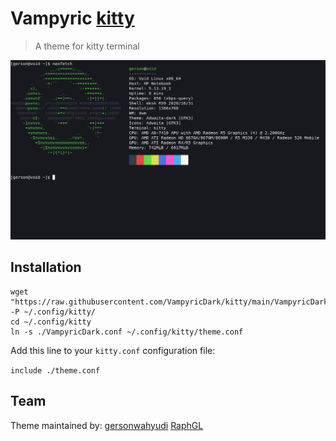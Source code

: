 # Vampyric [kitty](https://https://sw.kovidgoyal.net/kitty/)
> A theme for kitty terminal 

![Screenshot](./screenshot.png)

## Installation
```
wget "https://raw.githubusercontent.com/VampyricDark/kitty/main/VampyricDark.conf" -P ~/.config/kitty/
cd ~/.config/kitty
ln -s ./VampyricDark.conf ~/.config/kitty/theme.conf
```

Add this line to your ``kitty.conf`` configuration file:

``include ./theme.conf``

## Team

Theme maintained by:
[gersonwahyudi](https://github.com/gersonwahyudi)
[RaphGL](https://github.com/RaphGL)
